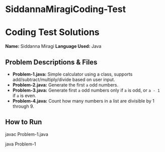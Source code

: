 # SiddannaMiragiCoding-Test
# Coding Test Solutions

**Name:** Siddanna Miragi 
**Language Used:** Java

## Problem Descriptions & Files

- **Problem-1.java:** Simple calculator using a class, supports add/subtract/multiply/divide based on user input.
- **Problem-2.java:** Generate the first `a` odd numbers.
- **Problem-3.java:** Generate first `a` odd numbers only if `a` is odd, or `a - 1` if `a` is even.
- **Problem-4.java:** Count how many numbers in a list are divisible by 1 through 9.

## How to Run
javac Problem-1.java


java Problem-1
